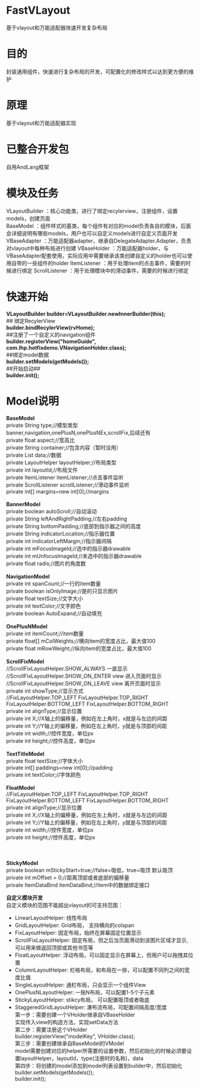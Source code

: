 # FastVLayout
基于vlayout和万能适配器快速开发复杂布局

# 目的
封装通用组件，快速进行复杂布局的开发，可配置化的修改样式以达到更方便的维护

# 原理
基于vlayout和万能适配器实现

# 已整合开发包
自用AndLang框架

# 模块及任务
VLayoutBuilder ：核心功能类，进行了绑定recylerview，注册组件，设置models，创建页面<br>
BaseModel ：组件样式的基类，每个组件有对应的model负责各自的模块，后面会详细说明有哪些models，用户也可以自定义models进行自定义页面开发
VBaseAdapter ：万能适配器adapter，继承自DelegateAdapter.Adapter，负责对vlayout中每种布局进行创建
VBaseHolder ：万能适配器holder，与VBaseAdapter配套使用，实际应用中需要继承该类创建自定义的holder也可以使用自带的一些组件的holder
ItemListener ：用于处理item的点击事件，需要的时候进行绑定
ScrollListener ：用于处理模块中的滑动事件，需要的时候进行绑定

# 快速开始
**VLayoutBuilder builder=VLayoutBuilder.newInnerBuilder(this);** <br>
        ## 绑定RecylerView <br>
        **builder.bindRecylerView(rvHome);**<br>
        ##注册了一个自定义的navigation组件<br>
        **builder.registerView("homeGuide", com.lhp.hotfixdemo.VNavigationHolder.class);**<br>
        ##绑定model数据<br>
        **builder.setModels(getModels());**<br>
        ##开始启动##<br>
        **builder.init();**<br>
       
# Model说明
**BaseModel**<br>
private String type;//模型类型 banner,navigation,onePlusN,onePlusNEx,scrollFix,后续还有<br>
private float aspect;//宽高比<br>
private String container;//包含内容（暂时没用）<br>
private List<T> data;//数据 <br>
private LayoutHelper layoutHelper;//布局类型<br>
private int layoutId;//布局文件<br>
private ItemListener<T> itemListener;//点击事件监听<br>
private ScrollListener scrollListener;//滑动事件监听<br>
private int[] margins=new int[0];//margins<br>
<br> 
**BannerModel**<br>
private boolean autoScroll;//自动滚动 <br>
private String leftAndRightPadding;//左右padding <br>
private String bottomPadding;//底部到指示器之间的高度<br>
private String indicatorLocation;//指示器位置<br>
private int indicatorLeftMargin;//指示器间隔<br>
private int mFocusImageId;//选中的指示器drawable<br>
private int mUnfocusImageId;//未选中的指示器drawable<br>
private float radis;//图片的角度数<br>
<br>
**NavigationModel** <br>
private int spanCount;//一行的item数量<br>
private boolean isOnlyImage;//是的只显示图片<br>
private float textSize;//文字大小<br>
private int textColor;//文字颜色<br>
private boolean AutoExpand;//自动填充<br>
<br>
**OnePlusNModel** <br>
private int itemCount;//item数量<br>
private float[] mColWeights;//横向item的宽度占比，最大值100<br>
private float mRowWeight;//纵向item的宽度占比，最大值100<br>
        <br>
**ScrollFixModel**<br>
//ScrollFixLayoutHelper.SHOW_ALWAYS 一直显示<br>
//ScrollFixLayoutHelper.SHOW_ON_ENTER view 进入页面时显示<br>
//ScrollFixLayoutHelper.SHOW_ON_LEAVE view 离开页面时显示<br>
private int showType;//显示方式<br> 
//FixLayoutHelper.TOP_LEFT FixLayoutHelper.TOP_RIGHT FixLayoutHelper.BOTTOM_LEFT FixLayoutHelper.BOTTOM_RIGHT <br>
private int alignType;//显示位置<br>
private int X;//X轴上的偏移量，例如在左上角时，x就是与左边的间距<br>
private int Y;//Y轴上的偏移量，例如在左上角时，y就是与顶部的间距<br>
private int width;//控件宽度，单位px<br>
private int height;//控件高度，单位px<br>
<br>
**TextTitleModel**<br>
private float textSize;//字体大小<br>
private int[] paddings=new int[0];//padding<br>
private int textColor;//字体颜色<br>
<br>
 **FloatModel**<br>
 //FixLayoutHelper.TOP_LEFT FixLayoutHelper.TOP_RIGHT FixLayoutHelper.BOTTOM_LEFT FixLayoutHelper.BOTTOM_RIGHT <br>
 private int alignType;//显示位置<br>
 private int X;//X轴上的偏移量，例如在左上角时，x就是与左边的间距<br>
 private int Y;//Y轴上的偏移量，例如在左上角时，y就是与顶部的间距<br>
 private int width;//控件宽度，单位px<br>
 private int height;//控件高度，单位px<br>   
<br>        
 **StickyModel**<br>
private boolean mStickyStart=true;//false=吸低，true=吸顶 默认吸顶<br>
private int mOffset = 0;//距离顶部或者底部的偏移量<br>
private ItemDataBind itemDataBind;//item中的数据绑定接口<br>       

 **自定义模块开发**<br>
 自定义模块的范围不能超出vlayout的可支持范围：
   - LinearLayoutHelper: 线性布局 <br>
   - GridLayoutHelper: Grid布局， 支持横向的colspan <br>
   - FixLayoutHelper: 固定布局，始终在屏幕固定位置显示 <br>
   - ScrollFixLayoutHelper: 固定布局，但之后当页面滑动到该图片区域才显示, 可以用来做返回顶部或其他书签等 <br>
   - FloatLayoutHelper: 浮动布局，可以固定显示在屏幕上，但用户可以拖拽其位置 <br>
   - ColumnLayoutHelper: 栏格布局，和布局在一排，可以配置不同列之间的宽度比值 <br>
   - SingleLayoutHelper: 通栏布局，只会显示一个组件View <br>
   - OnePlusNLayoutHelper: 一拖N布局，可以配置1-5个子元素 <br>
   - StickyLayoutHelper: stikcy布局， 可以配置吸顶或者吸底 <br>
   - StaggeredGridLayoutHelper: 瀑布流布局，可配置间隔高度/宽度<br>
   第一步：需要创建一个VHolder继承自VBaseHolder<br>
   实现传入view的构造方法，实现setData方法<br>
   第二步：需要注册这个VHolder<br>
   builder.registerView("modelKey", VHolder.class);<br>
   第三步：需要创建继承自BaseModel的VModel<br>
   model需要创建对应的helper所需要的设置参数，然后初始化的时候必须要设置layoutHelper，layoutId，type(注册时的名称)，data<br>
   第四步：将创建的model添加到model列表设置到builder中，然后初始化<br>
   builder.setModels(getModels());<br>
   builder.init();
